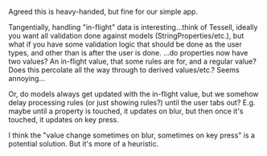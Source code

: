 Agreed this is heavy-handed, but fine for our simple app. 

Tangentially, handling "in-flight" data is interesting...think of Tessell, ideally you want all validation done against models (StringProperties/etc.), but what if you have some validation logic that should be done as the user types, and other than is after the user is done. ...do properties now have two values? An in-flight value, that some rules are for, and a regular value? Does this percolate all the way through to derived values/etc.? Seems annoying... 

Or, do models always get updated with the in-flight value, but we somehow delay processing rules (or just showing rules?) until the user tabs out? E.g. maybe until a property is touched, it updates on blur, but then once it's touched, it updates on key press. 

I think the "value change sometimes on blur, sometimes on key press" is a potential solution. But it's more of a heuristic.
